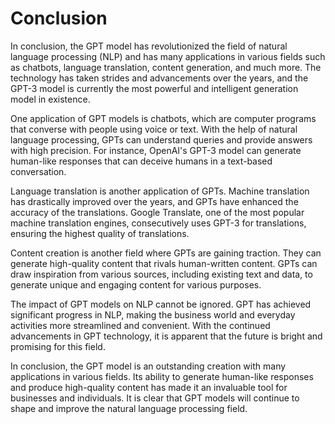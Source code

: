 # Conclusion

In conclusion, the GPT model has revolutionized the field of natural language processing (NLP) and has many applications in various fields such as chatbots, language translation, content generation, and much more. The technology has taken strides and advancements over the years, and the GPT-3 model is currently the most powerful and intelligent generation model in existence.

One application of GPT models is chatbots, which are computer programs that converse with people using voice or text. With the help of natural language processing, GPTs can understand queries and provide answers with high precision. For instance, OpenAI's GPT-3 model can generate human-like responses that can deceive humans in a text-based conversation.

Language translation is another application of GPTs. Machine translation has drastically improved over the years, and GPTs have enhanced the accuracy of the translations. Google Translate, one of the most popular machine translation engines, consecutively uses GPT-3 for translations, ensuring the highest quality of translations.

Content creation is another field where GPTs are gaining traction. They can generate high-quality content that rivals human-written content. GPTs can draw inspiration from various sources, including existing text and data, to generate unique and engaging content for various purposes.

The impact of GPT models on NLP cannot be ignored. GPT has achieved significant progress in NLP, making the business world and everyday activities more streamlined and convenient. With the continued advancements in GPT technology, it is apparent that the future is bright and promising for this field.

In conclusion, the GPT model is an outstanding creation with many applications in various fields. Its ability to generate human-like responses and produce high-quality content has made it an invaluable tool for businesses and individuals. It is clear that GPT models will continue to shape and improve the natural language processing field.
